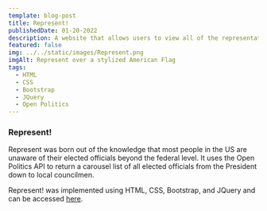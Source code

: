 ```yaml
---
template: blog-post
title: Represent!
publishedDate: 01-20-2022
description: A website that allows users to view all of the representatives for their district
featured: false
img: ../../static/images/Represent.png
imgAlt: Represent over a stylized American Flag
tags:
  - HTML
  - CSS
  - Bootstrap
  - JQuery
  - Open Politics
---
```


### Represent!

Represent was born out of the knowledge that most people in the US are unaware of their elected officials beyond the federal level. It uses the Open Politics API to return a carousel list of all elected officials from the President down to local councilmen.

Represent! was implemented using HTML, CSS, Bootstrap, and JQuery and can be accessed <a href="https://teampolitics.github.io/Represent/" target=" ">here</a>.